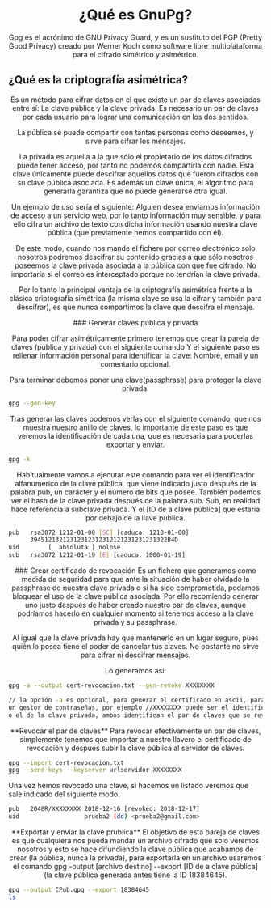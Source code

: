 <div align="center">
  <h1>¿Qué es GnuPg?</h1>
</div>

<div align="center">
  <p>
Gpg es el acrónimo de GNU Privacy Guard, y es un sustituto del PGP (Pretty Good Privacy) creado 
por Werner Koch como software libre multiplataforma para el cifrado simétrico y asimétrico.
  </p>
</div>

## ¿Qué es la criptografía asimétrica?
<div align="center">
  <p>
Es un método para cifrar datos en el que existe un par de claves asociadas entre sí: La clave pública y la clave privada.
Es necesario un par de claves por cada usuario para lograr una comunicación en los dos sentidos.

La pública se puede compartir con tantas personas como deseemos, y sirve para cifrar los mensajes.

La privada es aquella a la que sólo el propietario de los datos cifrados puede tener acceso, por tanto no podemos compartirla con nadie. Esta clave únicamente puede descifrar aquellos datos que fueron cifrados con su clave pública asociada. Es además un clave única, el algoritmo para generarla garantiza que no puede generarse otra igual.

Un ejemplo de uso sería el siguiente: Alguien desea enviarnos información de acceso a un servicio web, por lo tanto información muy sensible, y para ello cifra un archivo de texto con dicha información usando nuestra clave pública (que previamente hemos compartido con él).

De este modo, cuando nos mande el fichero por correo electrónico solo nosotros podremos descifrar su contenido gracias a que sólo nosotros poseemos la clave privada asociada a la pública con que fue cifrado. No importaría si el correo es interceptado porque no tendrían la clave privada.

Por lo tanto la principal ventaja de la criptografía asimétrica frente a la clásica criptografía simétrica (la misma clave se usa la cifrar y también para descifrar), es que nunca compartimos la clave que descifra el mensaje.

  </p>
</div>


<div align="center">
  <p>
### Generar claves pública y privada

Para poder cifrar asimétricamente primero tenemos que crear la pareja de claves (pública y privada) con el siguiente comando
Y el siguiente paso es rellenar información personal para identificar la clave: Nombre, email y un comentario opcional.

Para terminar debemos poner una clave(passphrase) para proteger la clave privada.
  </p>
</div>

```sh
gpg --gen-key
```

<div align="center">
  <p>
Tras generar las claves podemos verlas con el siguiente comando, que nos muestra nuestro anillo de claves, lo importante de este paso es que veremos la identificación de cada una, que es necesaria para poderlas exportar y enviar.
  </p>
</div>

```sh
gpg -k
```
<div align="center">
  <p>
Habitualmente vamos a ejecutar este comando para ver el identificador alfanumérico de la clave pública, que viene indicado justo después de la palabra pub, un carácter y el número de bits que posee. También podemos ver el hash de la clave privada después de la palabra sub. Sub, en realidad hace referencia a subclave privada. Y el [ID de a clave pública] que estaria por debajo de la llave publica.
  </p>
</div>

```sh
pub   rsa3072 1212-01-00 [SC] [caduca: 1210-01-00]
      39451213212312312312312121231231231322B4D
uid        [  absoluta ] nolose
sub   rsa3072 1212-01-19 [E] [caduca: 1000-01-19]
```




<div align="center">
  <p>
### Crear certificado de revocación
Es un fichero que generamos como medida de seguridad para que ante la situación de haber olvidado la passphrase de nuestra clave privada o si ha sido comprometida, podamos bloquear el uso de la clave pública asociada. Por ello recomiendo generar uno justo después de haber creado nuestro par de claves, aunque podríamos hacerlo en cualquier momento si tenemos acceso a la clave privada y su passphrase.

Al igual que la clave privada hay que mantenerlo en un lugar seguro, pues quién lo posea tiene el poder de cancelar tus claves. No obstante no sirve para cifrar ni descifrar mensajes.

Lo generamos así:

  </p>
</div>

```sh
gpg -a --output cert-revocacion.txt --gen-revoke XXXXXXXX

// la opción -a es opcional, para generar el certificado en ascii, para poder guardarlo en 
un gestor de contraseñas, por ejemplo //XXXXXXXX puede ser el identificador de clave pública 
o el de la clave privada, ambos identifican el par de claves que se revocaría el certificado.
```

<div align="center">
  <p>
**Revocar el par de claves**
Para revocar efectivamente un par de claves, simplemente tenemos que importar a nuestro llavero el certificado de revocación y después subir la clave pública al servidor de claves.
  </p>
</div>


```sh
gpg --import cert-revocacion.txt
gpg --send-keys --keyserver urlservidor XXXXXXXX
```

Una vez hemos revocado una clave, si hacemos un listado veremos que sale indicado del siguiente modo:

```sh
pub   2048R/XXXXXXXX 2018-12-16 [revoked: 2018-12-17]
uid                  prueba2 (dd) <prueba2@gmail.com>
```


<div align="center">
  <p>
**Exportar y enviar la clave prublica**
El objetivo de esta pareja de claves es que cualquiera nos pueda mandar un archivo cifrado que solo veremos nosotros y esto se hace difundiendo la clave pública que acabamos de crear (la pública, nunca la privada), para exportarla en un archivo usaremos el comando gpg -output [archivo destino] --export [ID de a clave pública] (la clave pública generada antes tiene la ID 18384645).
  </p>
</div>

```sh
gpg --output CPub.gpg --export 18384645
ls
```

